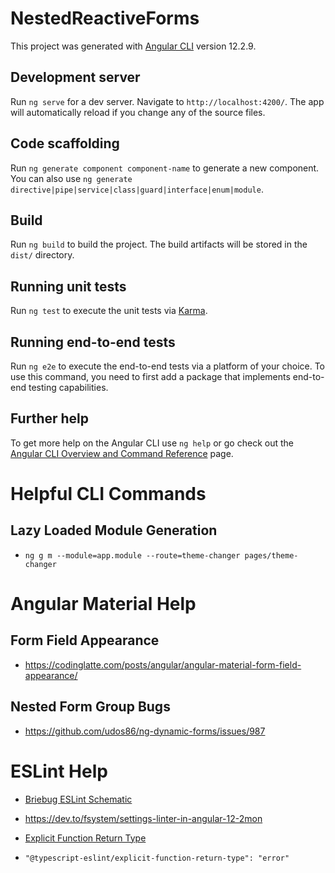 # NestedReactiveForms

This project was generated with [Angular CLI](https://github.com/angular/angular-cli) version 12.2.9.

## Development server

Run `ng serve` for a dev server. Navigate to `http://localhost:4200/`. The app will automatically reload if you change any of the source files.

## Code scaffolding

Run `ng generate component component-name` to generate a new component. You can also use `ng generate directive|pipe|service|class|guard|interface|enum|module`.

## Build

Run `ng build` to build the project. The build artifacts will be stored in the `dist/` directory.

## Running unit tests

Run `ng test` to execute the unit tests via [Karma](https://karma-runner.github.io).

## Running end-to-end tests

Run `ng e2e` to execute the end-to-end tests via a platform of your choice. To use this command, you need to first add a package that implements end-to-end testing capabilities.

## Further help

To get more help on the Angular CLI use `ng help` or go check out the [Angular CLI Overview and Command Reference](https://angular.io/cli) page.

# Helpful CLI Commands

## Lazy Loaded Module Generation

- `ng g m --module=app.module --route=theme-changer pages/theme-changer`

# Angular Material Help

## Form Field Appearance

- https://codinglatte.com/posts/angular/angular-material-form-field-appearance/

## Nested Form Group Bugs

- https://github.com/udos86/ng-dynamic-forms/issues/987

# ESLint Help

- [Briebug ESLint Schematic](https://blog.briebug.com/blog/convert-angular-project-tslint-eslint)

- https://dev.to/fsystem/settings-linter-in-angular-12-2mon

- [Explicit Function Return Type](https://github.com/typescript-eslint/typescript-eslint/blob/master/packages/eslint-plugin/docs/rules/explicit-function-return-type.md)
- `"@typescript-eslint/explicit-function-return-type": "error"`
